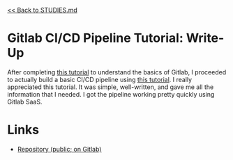 [<< Back to STUDIES.md](../../STUDIES.md)
# Gitlab CI/CD Pipeline Tutorial: Write-Up

After completing [this tutorial](https://www.tutorialspoint.com/gitlab/index.htm) to understand the basics of Gitlab, I proceeded to actually build a basic CI/CD pipeline using [this tutorial](https://www.section.io/engineering-education/building-a-cicd-pipeline-using-gitlab/). I really appreciated this tutorial. It was simple, well-written, and gave me all the information that I needed. I got the pipeline working pretty quickly using Gitlab SaaS. 

# Links
- [Repository (public; on Gitlab)](https://gitlab.com/alexcn711/learning-ci-and-cd)
